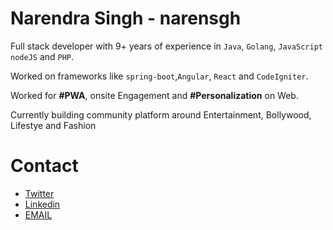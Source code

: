 # Narendra Singh - narensgh

Full stack developer with 9+ years of experience in `Java`, `Golang`, `JavaScript` `nodeJS` and `PHP`. 

Worked on frameworks like `spring-boot`,`Angular`, `React` and `CodeIgniter`.

Worked for **#PWA**, onsite Engagement and **#Personalization** on Web. 

Currently building community platform around Entertainment, Bollywood, Lifestye and Fashion


# Contact
- [Twitter](https://twitter.com/Narensgh)
- [Linkedin](https://www.linkedin.com/in/narensgh)
- [EMAIL](mailto:narensgh@gmail.com)
